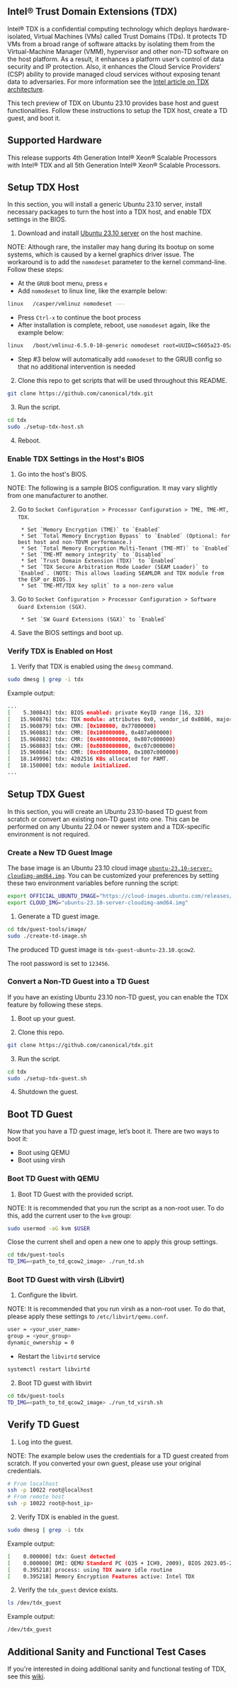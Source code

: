 ## Intel® Trust Domain Extensions (TDX)

Intel® TDX is a confidential computing technology which deploys hardware-isolated,
Virtual Machines (VMs) called Trust Domains (TDs). It protects TD VMs from a broad range of software attacks by
isolating them from the Virtual-Machine Manager (VMM), hypervisor and other non-TD software on the host platform.
As a result, it enhances a platform user’s control of data security and IP protection.  Also, it enhances the
Cloud Service Providers’ (CSP) ability to provide managed cloud services without exposing tenant data to adversaries.
For more information see the [Intel article on TDX architecture](https://www.intel.com/content/www/us/en/developer/articles/technical/intel-trust-domain-extensions.html).

This tech preview of TDX on Ubuntu 23.10 provides base host and guest functionalities. Follow these instructions
to setup the TDX host, create a TD guest, and boot it.

## Supported Hardware

  This release supports 4th Generation Intel® Xeon® Scalable Processors with Intel® TDX and all 5th Generation Intel®  Xeon® Scalable Processors.

## Setup TDX Host

In this section, you will install a generic Ubuntu 23.10 server, install necessary packages to turn the host
into a TDX host, and enable TDX settings in the BIOS.

1. Download and install [Ubuntu 23.10 server](https://releases.ubuntu.com/23.10/ubuntu-23.10-live-server-amd64.iso) on the host machine.

NOTE: Although rare, the installer may hang during its bootup on some systems, which is caused by a kernel graphics driver issue.  The workaround is to add the `nomodeset` parameter to the kernel command-line.  Follow these steps:
* At the `GRUB` boot menu, press `e`
* Add `nomodeset` to linux line, like the example below:
```bash
linux	/casper/vmlinuz nomodeset ---
```
* Press `Ctrl-x` to continue the boot process
* After installation is complete, reboot, use `nomodeset` again, like the example below:
```bash
linux	/boot/vmlinuz-6.5.0-10-generic nomodeset root=UUID=c5605a23-05ae-4d9d-b65f-e47ba48b7560 ro
```
* Step #3 below will automatically add `nomodeset` to the GRUB config so that no additional intervention is needed

2. Clone this repo to get scripts that will be used throughout this README.

```bash
git clone https://github.com/canonical/tdx.git
```

3. Run the script.

```bash
cd tdx
sudo ./setup-tdx-host.sh
```

4. Reboot.

### Enable TDX Settings in the Host's BIOS

1. Go into the host's BIOS.

NOTE: The following is a sample BIOS configuration.  It may vary slightly from one manufacturer to another.

2. Go to `Socket Configuration > Processor Configuration > TME, TME-MT, TDX`.

		* Set `Memory Encryption (TME)` to `Enabled`
		* Set `Total Memory Encryption Bypass` to `Enabled` (Optional: for best host and non-TDVM performance.)
		* Set `Total Memory Encryption Multi-Tenant (TME-MT)` to `Enabled`
		* Set `TME-MT memory integrity` to `Disabled`
		* Set `Trust Domain Extension (TDX)` to `Enabled`
		* Set `TDX Secure Arbitration Mode Loader (SEAM Loader)` to `Enabled`. (NOTE: This allows loading SEAMLDR and TDX module from the ESP or BIOS.)
		* Set `TME-MT/TDX key split` to a non-zero value

3. Go to `Socket Configuration > Processor Configuration > Software Guard Extension (SGX)`.

		* Set `SW Guard Extensions (SGX)` to `Enabled`

4. Save the BIOS settings and boot up.

### Verify TDX is Enabled on Host

1. Verify that TDX is enabled using the `dmesg` command.

```bash
sudo dmesg | grep -i tdx
```

Example output:

```bash
...
[    5.300843] tdx: BIOS enabled: private KeyID range [16, 32)
[   15.960876] tdx: TDX module: attributes 0x0, vendor_id 0x8086, major_version 1, minor_version 5, build_date 20230323, build_num 481
[   15.960879] tdx: CMR: [0x100000, 0x77800000)
[   15.960881] tdx: CMR: [0x100000000, 0x407a000000)
[   15.960882] tdx: CMR: [0x4080000000, 0x807c000000)
[   15.960883] tdx: CMR: [0x8080000000, 0xc07c000000)
[   15.960884] tdx: CMR: [0xc080000000, 0x1007c000000)
[   18.149996] tdx: 4202516 KBs allocated for PAMT.
[   18.150000] tdx: module initialized.
...
```

## Setup TDX Guest

In this section, you will create an Ubuntu 23.10-based TD guest from scratch or convert an existing non-TD guest into one. This can be performed on any Ubuntu 22.04 or newer system and a TDX-specific environment is not required.

### Create a New TD Guest Image

The base image is an Ubuntu 23.10 cloud image [`ubuntu-23.10-server-cloudimg-amd64.img`](https://cloud-images.ubuntu.com/releases/mantic/release/). You can be customized your preferences by setting these two environment variables before running the script:

```bash
export OFFICIAL_UBUNTU_IMAGE="https://cloud-images.ubuntu.com/releases/mantic/release/"
export CLOUD_IMG="ubuntu-23.10-server-cloudimg-amd64.img"
```

1. Generate a TD guest image.

```bash
cd tdx/guest-tools/image/
sudo ./create-td-image.sh
```

The produced TD guest image is `tdx-guest-ubuntu-23.10.qcow2`.

The root password is set to `123456`.

### Convert a Non-TD Guest into a TD Guest

If you have an existing Ubuntu 23.10 non-TD guest, you can enable the TDX feature by following these steps.

1. Boot up your guest.

2. Clone this repo.

```bash
git clone https://github.com/canonical/tdx.git
```

3. Run the script.

```bash
cd tdx
sudo ./setup-tdx-guest.sh
```
4. Shutdown the guest.

## Boot TD Guest

Now that you have a TD guest image, let’s boot it.  There are two ways to boot it:
* Boot using QEMU
* Boot using virsh

### Boot TD Guest with QEMU

1. Boot TD Guest with the provided script.

NOTE: It is recommended that you run the script as a non-root user. To do this, add the current user to the `kvm` group:

```bash
sudo usermod -aG kvm $USER
```
Close the current shell and open a new one to apply this group settings.

```bash
cd tdx/guest-tools
TD_IMG=<path_to_td_qcow2_image> ./run_td.sh
```

### Boot TD Guest with virsh (Libvirt)

1. Configure the libvirt.

NOTE: It is recommended that you run virsh as a non-root user. To do that, please apply these settings to `/etc/libvirt/qemu.conf`.

```bash
user = <your_user_name>
group = <your_group>
dynamic_ownership = 0
```

* Restart the `libvirtd` service

```bash
systemctl restart libvirtd
```

2. Boot TD guest with libvirt

```bash
cd tdx/guest-tools
TD_IMG=<path_to_td_qcow2_image> ./run_td_virsh.sh
```

## Verify TD Guest

1. Log into the guest.

NOTE: The example below uses the credentials for a TD guest created from scratch.
If you converted your own guest, please use your original credentials.

```bash
# From localhost
ssh -p 10022 root@localhost
# From remote host
ssh -p 10022 root@<host_ip>
```

2. Verify TDX is enabled in the guest.

```bash
sudo dmesg | grep -i tdx
```

Example output:

```bash
[    0.000000] tdx: Guest detected
[    0.000000] DMI: QEMU Standard PC (Q35 + ICH9, 2009), BIOS 2023.05-2+tdx1.0~ubuntu23.10.1 10/17/2023
[    0.395218] process: using TDX aware idle routine
[    0.395218] Memory Encryption Features active: Intel TDX
```

2. Verify the `tdx_guest` device exists.

```bash
ls /dev/tdx_guest
```

Example output:

```bash
/dev/tdx_guest
```

## Additional Sanity and Functional Test Cases

If you're interested in doing additional sanity and functional testing of TDX, see this [wiki](https://github.com/intel/tdx/wiki/Tests).
